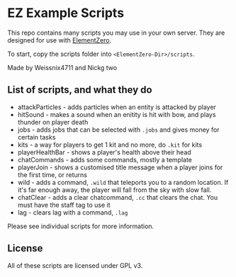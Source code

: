# EZ Example Scripts

This repo contains many scripts you may use in your own server. They are designed for use with [ElementZero](https://github.com/Element-0/ElementZero).

To start, copy the scripts folder into `<ElementZero-Dir>/scripts`.

Made by Weissnix4711 and Nickg two

## List of scripts, and what they do

- attackParticles - adds particles when an entity is attacked by player
- hitSound - makes a sound when an enitity is hit with bow, and plays thunder on player death
- jobs - adds jobs that can be selected with `.jobs` and gives money for certain tasks
- kits - a way for players to get 1 kit and no more, do `.kit` for kits
- playerHealthBar - shows a player's health above their head
- chatCommands - adds some commands, mostly a template
- playerJoin - shows a customised title message when a player joins for the first time, or returns
- wild - adds a command, `.wild` that teleports you to a random location. If it's far enough away, the player will fall from the sky with slow fall.
- chatClear - adds a clear chatcommand, `.cc` that clears the chat. You must have the staff tag to use it
- lag - clears lag with a command, `.lag`

Please see individual scripts for more information.

## License

All of these scripts are licensed under GPL v3.
